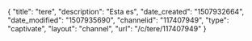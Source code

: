 {
    "title": "tere",
    "description": "Esta es",
    "date_created": "1507932664",
    "date_modified": "1507935690",
    "channelid": "117407949",
    "type": "captivate",
    "layout": "channel",
    "url": "\/c\/tere\/117407949"
}